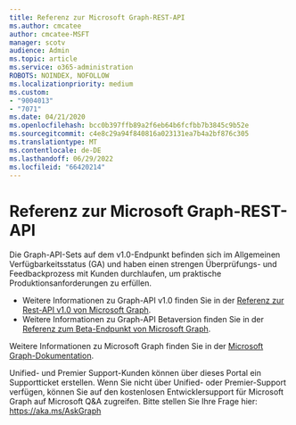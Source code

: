 ```yaml
---
title: Referenz zur Microsoft Graph-REST-API
ms.author: cmcatee
author: cmcatee-MSFT
manager: scotv
audience: Admin
ms.topic: article
ms.service: o365-administration
ROBOTS: NOINDEX, NOFOLLOW
ms.localizationpriority: medium
ms.custom:
- "9004013"
- "7071"
ms.date: 04/21/2020
ms.openlocfilehash: bcc0b397ffb89a2f6eb64b6fcfbb7b3845c9b52e
ms.sourcegitcommit: c4e8c29a94f840816a023131ea7b4a2bf876c305
ms.translationtype: MT
ms.contentlocale: de-DE
ms.lasthandoff: 06/29/2022
ms.locfileid: "66420214"
---
```

# <a name="microsoft-graph-rest-api-reference"></a>Referenz zur Microsoft Graph-REST-API

Die Graph-API-Sets auf dem v1.0-Endpunkt befinden sich im Allgemeinen Verfügbarkeitsstatus (GA) und haben einen strengen Überprüfungs- und Feedbackprozess mit Kunden durchlaufen, um praktische Produktionsanforderungen zu erfüllen.

- Weitere Informationen zu Graph-API v1.0 finden Sie in der [Referenz zur Rest-API v1.0 von Microsoft Graph](https://docs.microsoft.com/graph/api/overview?toc=.%2Fref%2Ftoc.json&view=graph-rest-1.0&preserve-view=true). 
- Weitere Informationen zu Graph-API Betaversion finden Sie in der [Referenz zum Beta-Endpunkt von Microsoft Graph](https://docs.microsoft.com/graph/api/overview?toc=.%2Fref%2Ftoc.json&view=graph-rest-beta&preserve-view=true).

Weitere Informationen zu Microsoft Graph finden Sie in der [Microsoft Graph-Dokumentation](https://docs.microsoft.com/graph/).

Unified- und Premier Support-Kunden können über dieses Portal ein Supportticket erstellen. Wenn Sie nicht über Unified- oder Premier-Support verfügen, können Sie auf den kostenlosen Entwicklersupport für Microsoft Graph auf Microsoft Q&A zugreifen. Bitte stellen Sie Ihre Frage hier: https://aka.ms/AskGraph
